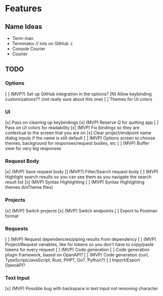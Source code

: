 # Features

## Name Ideas
- Term-man
- Terminator // lots on GitHub :(
- Console Courier
- Courier


## TODO

### Options
[ ] (MVP?) Set up GitHub integration in the options?
[N] Allow keybinding customizations?? (not really sure about this one)
[ ] Themes for UI colors

### UI
[x] Pass on cleaning up keybindings
[x] (MVP) Reserve Q for quitting app
[ ] Pass on UI colors for readability
[x] (MVP) Fix bindings so they are contextual to the screen that you are on
[x] Clear project/endpoint name dialog inputs if the name is still default
[ ] (MVP) Options screen to choose themes, background for responses/request bodies, etc
[ ] (MVP) Buffer view for very big responses

### Request Body
[x] (MVP) Save request body
[\] (MVP?) Filter/Search request body
[ ] (MVP) Highlight search results so you can see them as you navigate the search result list
[x] (MVP) Syntax Highlighting
[ ] (MVP) Syntax Highlighting themes (tmTheme files)

### Projects
[x] (MVP) Switch projects
[x] (MVP) Switch endpoints
[ ] Export to Postman format

### Requests
[ ] (MVP) Request dependencies/piping results from dependency
[ ] (MVP) Project/Request variables, like for tokens so you don't have to copy/paste tokens for every request
[ ] (MVP) Code generation
[ ] Code generation plugin framework, based on OpenAPI?
[ ] (MVP) Code generation (curl, TypeScript/JavaScript, Rust, PHP?, Go?, Python?)
[ ] Import/Export OpenAPI?

### Text Input
[x] (MVP) Possible bug with backspace in text input not removing character
